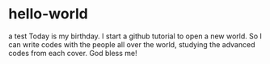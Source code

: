 # hello-world
a test
Today is my birthday.
I start a github tutorial to open a new world.
So I can write codes with the people all over the world,
studying the advanced codes from each cover.
God bless me!
